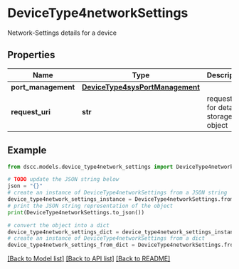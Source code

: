# DeviceType4networkSettings

Network-Settings details for a device

## Properties

Name | Type | Description | Notes
------------ | ------------- | ------------- | -------------
**port_management** | [**DeviceType4sysPortManagement**](DeviceType4sysPortManagement.md) |  | [optional] 
**request_uri** | **str** | requestUri for detailed storage object  | [optional] 

## Example

```python
from dscc.models.device_type4network_settings import DeviceType4networkSettings

# TODO update the JSON string below
json = "{}"
# create an instance of DeviceType4networkSettings from a JSON string
device_type4network_settings_instance = DeviceType4networkSettings.from_json(json)
# print the JSON string representation of the object
print(DeviceType4networkSettings.to_json())

# convert the object into a dict
device_type4network_settings_dict = device_type4network_settings_instance.to_dict()
# create an instance of DeviceType4networkSettings from a dict
device_type4network_settings_from_dict = DeviceType4networkSettings.from_dict(device_type4network_settings_dict)
```
[[Back to Model list]](../README.md#documentation-for-models) [[Back to API list]](../README.md#documentation-for-api-endpoints) [[Back to README]](../README.md)


